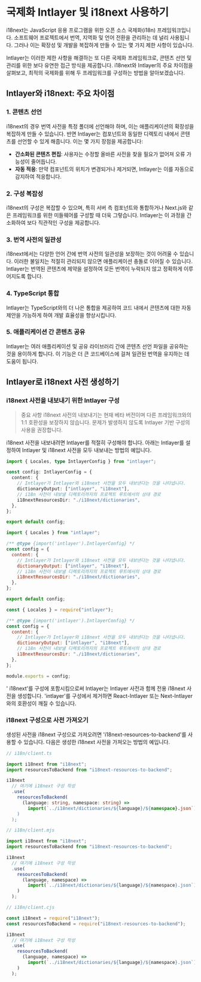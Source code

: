 # 국제화 Intlayer 및 i18next 사용하기

i18next는 JavaScript 응용 프로그램을 위한 오픈 소스 국제화(i18n) 프레임워크입니다. 소프트웨어 프로젝트에서 번역, 지역화 및 언어 전환을 관리하는 데 널리 사용됩니다. 그러나 이는 확장성 및 개발을 복잡하게 만들 수 있는 몇 가지 제한 사항이 있습니다.

Intlayer는 이러한 제한 사항을 해결하는 또 다른 국제화 프레임워크로, 콘텐츠 선언 및 관리를 위한 보다 유연한 접근 방식을 제공합니다. i18next와 Intlayer의 주요 차이점을 살펴보고, 최적의 국제화를 위해 두 프레임워크를 구성하는 방법을 알아보겠습니다.

## Intlayer와 i18next: 주요 차이점

### 1. 콘텐츠 선언

i18next의 경우 번역 사전을 특정 폴더에 선언해야 하며, 이는 애플리케이션의 확장성을 복잡하게 만들 수 있습니다. 반면 Intlayer는 컴포넌트와 동일한 디렉토리 내에서 콘텐츠를 선언할 수 있게 해줍니다. 이는 몇 가지 장점을 제공합니다:

- **간소화된 콘텐츠 편집**: 사용자는 수정할 올바른 사전을 찾을 필요가 없어져 오류 가능성이 줄어듭니다.
- **자동 적응**: 만약 컴포넌트의 위치가 변경되거나 제거되면, Intlayer는 이를 자동으로 감지하여 적응합니다.

### 2. 구성 복잡성

i18next의 구성은 복잡할 수 있으며, 특히 서버 측 컴포넌트와 통합하거나 Next.js와 같은 프레임워크를 위한 미들웨어를 구성할 때 더욱 그렇습니다. Intlayer는 이 과정을 간소화하여 보다 직관적인 구성을 제공합니다.

### 3. 번역 사전의 일관성

i18next에서는 다양한 언어 간에 번역 사전의 일관성을 보장하는 것이 어려울 수 있습니다. 이러한 불일치는 적절히 관리되지 않으면 애플리케이션 충돌로 이어질 수 있습니다. Intlayer는 번역된 콘텐츠에 제약을 설정하여 모든 번역이 누락되지 않고 정확하게 이루어지도록 합니다.

### 4. TypeScript 통합

Intlayer는 TypeScript와의 더 나은 통합을 제공하여 코드 내에서 콘텐츠에 대한 자동 제안을 가능하게 하여 개발 효율성을 향상시킵니다.

### 5. 애플리케이션 간 콘텐츠 공유

Intlayer는 여러 애플리케이션 및 공유 라이브러리 간에 콘텐츠 선언 파일을 공유하는 것을 용이하게 합니다. 이 기능은 더 큰 코드베이스에 걸쳐 일관된 번역을 유지하는 데 도움이 됩니다.

## Intlayer로 i18next 사전 생성하기

### i18next 사전을 내보내기 위한 Intlayer 구성

> 중요 사항
> i18next 사전의 내보내기는 현재 베타 버전이며 다른 프레임워크와의 1:1 호환성을 보장하지 않습니다. 문제가 발생하지 않도록 Intlayer 기반 구성의 사용을 권장합니다.

i18next 사전을 내보내려면 Intlayer를 적절히 구성해야 합니다. 아래는 Intlayer를 설정하여 Intlayer 및 i18next 사전을 모두 내보내는 방법의 예입니다.

```typescript fileName="intlayer.config.ts" codeFormat="typescript"
import { Locales, type IntlayerConfig } from "intlayer";

const config: IntlayerConfig = {
  content: {
    // Intlayer가 Intlayer와 i18next 사전을 모두 내보낸다는 것을 나타냅니다.
    dictionaryOutput: ["intlayer", "i18next"],
    // i18n 사전이 내보낼 디렉토리까지의 프로젝트 루트에서의 상대 경로
    i18nextResourcesDir: "./i18next/dictionaries",
  },
};

export default config;
```

```javascript fileName="intlayer.config.mjs" codeFormat="esm"
import { Locales } from "intlayer";

/** @type {import('intlayer').IntlayerConfig} */
const config = {
  content: {
    // Intlayer가 Intlayer와 i18next 사전을 모두 내보낸다는 것을 나타냅니다.
    dictionaryOutput: ["intlayer", "i18next"],
    // i18n 사전이 내보낼 디렉토리까지의 프로젝트 루트에서의 상대 경로
    i18nextResourcesDir: "./i18next/dictionaries",
  },
};

export default config;
```

```javascript fileName="intlayer.config.cjs" codeFormat="commonjs"
const { Locales } = require("intlayer");

/** @type {import('intlayer').IntlayerConfig} */
const config = {
  content: {
    // Intlayer가 Intlayer와 i18next 사전을 모두 내보낸다는 것을 나타냅니다.
    dictionaryOutput: ["intlayer", "i18next"],
    // i18n 사전이 내보낼 디렉토리까지의 프로젝트 루트에서의 상대 경로
    i18nextResourcesDir: "./i18next/dictionaries",
  },
};

module.exports = config;
```

' i18next'를 구성에 포함시킴으로써 Intlayer는 Intlayer 사전과 함께 전용 i18next 사전을 생성합니다. 'intlayer'를 구성에서 제거하면 React-Intlayer 또는 Next-Intlayer와의 호환성이 깨질 수 있습니다.

### i18next 구성으로 사전 가져오기

생성된 사전을 i18next 구성으로 가져오려면 'i18next-resources-to-backend'를 사용할 수 있습니다. 다음은 생성한 i18next 사전을 가져오는 방법의 예입니다.

```typescript fileName="i18n/client.ts" codeFormat="typescript"
// i18n/client.ts

import i18next from "i18next";
import resourcesToBackend from "i18next-resources-to-backend";

i18next
  // 여기에 i18next 구성 작성
  .use(
    resourcesToBackend(
      (language: string, namespace: string) =>
        import(`../i18next/dictionaries/${language}/${namespace}.json`)
    )
  );
```

```javascript fileName="i18n/client.mjs" codeFormat="esm"
// i18n/client.mjs

import i18next from "i18next";
import resourcesToBackend from "i18next-resources-to-backend";

i18next
  // 여기에 i18next 구성 작성
  .use(
    resourcesToBackend(
      (language, namespace) =>
        import(`../i18next/dictionaries/${language}/${namespace}.json`)
    )
  );
```

```javascript fileName="i18n/client.cjs" codeFormat="commonjs"
// i18n/client.cjs

const i18next = require("i18next");
const resourcesToBackend = require("i18next-resources-to-backend");

i18next
  // 여기에 i18next 구성 작성
  .use(
    resourcesToBackend(
      (language, namespace) =>
        import(`../i18next/dictionaries/${language}/${namespace}.json`)
    )
  );
```
